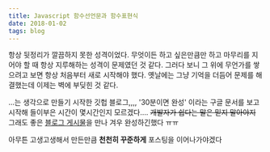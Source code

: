 ```yaml
---
title: Javascript 함수선언문과 함수표현식
date: 2018-01-02
tags: blog
---
```

항상 뒷정리가 깔끔하지 못한 성격이었다. 무엇이든 하고 싶은만큼만 하고 마무리를 지어야 할 때 항상 지루해하는 성격이 문제였던 것 같다. 그러다 보니 그 위에 무언가를 쌓으려고 보면 항상 처음부터 새로 시작해야 했다. 옛날에는 그냥 기억을 더듬어 문제를 해결했는데 이제는 벽에 부딪힌 것 같다.

...는 생각으로 만들기 시작한 깃헙 블로그,,,, '30분이면 완성' 이라는 구글 문서를 보고 시작해 들이부은 시간이 몇시간인지 모르겠다.... ~~개발자가 쉽다는 말은 믿지 말아야지~~ 그래도 좋은 [블로그 게시물](https://junhobaik.github.io/jekyll-apply-theme/#%ED%85%8C%EC%8A%A4%ED%8A%B8-%EB%B0%B0%ED%8F%AC)을 만나 겨우 완성하긴했다 ㅠㅠ

아무튼 고생고생해서 만든만큼 **천천히 꾸준하게** 포스팅을 이어나가야겠다
